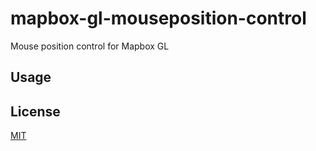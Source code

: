 # mapbox-gl-mouseposition-control

Mouse position control for Mapbox GL

## Usage


## License

[MIT](LICENSE)